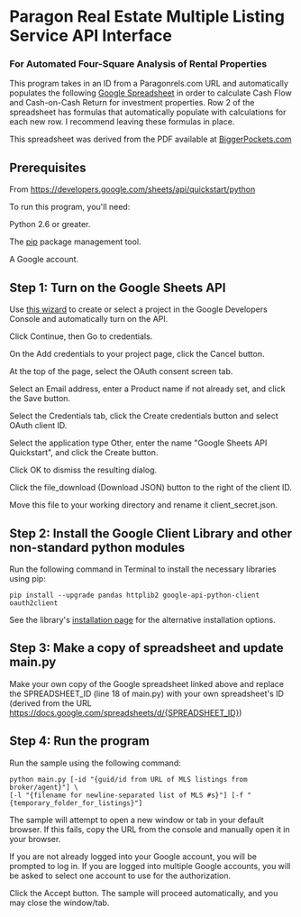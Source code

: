 # Paragon Real Estate Multiple Listing Service API Interface
### For Automated Four-Square Analysis of Rental Properties

This program takes in an ID from a Paragonrels.com URL and automatically populates the following
<a href="https://docs.google.com/spreadsheets/d/1S-Vqsw_JyrCo6_zziWM_llZNl8AU92MeLZx9Xp5lMyw/edit?usp=divesdk"> Google Spreadsheet</a>
in order to calculate Cash Flow and Cash-on-Cash Return for investment properties.
Row 2 of the spreadsheet has formulas that automatically populate with calculations for each new row.
I recommend leaving these formulas in place.


This spreadsheet was derived from the PDF available at
<a href="https://www.biggerpockets.com/renewsblog/easily-analyzing-rental-properties-four-square-method/">BiggerPockets.com</a>

## Prerequisites
From https://developers.google.com/sheets/api/quickstart/python

To run this program, you'll need:

Python 2.6 or greater.

The <a href="https://pypi.python.org/pypi/pip">pip</a> package management tool.

A Google account.

## Step 1: Turn on the Google Sheets API
Use <a href="https://console.developers.google.com/start/api?id=sheets.googleapis.com">this wizard</a> to create or
select a project in the Google Developers Console and automatically turn on the API.

Click Continue, then Go to credentials.

On the Add credentials to your project page, click the Cancel button.

At the top of the page, select the OAuth consent screen tab.

Select an Email address, enter a Product name if not already set, and click the Save button.

Select the Credentials tab, click the Create credentials button and select OAuth client ID.

Select the application type Other, enter the name "Google Sheets API Quickstart", and click the Create button.

Click OK to dismiss the resulting dialog.

Click the file_download (Download JSON) button to the right of the client ID.

Move this file to your working directory and rename it client_secret.json.


## Step 2: Install the Google Client Library and other non-standard python modules
Run the following command in Terminal to install the necessary libraries using pip:
```
pip install --upgrade pandas httplib2 google-api-python-client oauth2client
```
See the library's <a href="https://developers.google.com/api-client-library/python/start/installation">installation page</a> for the alternative installation options.

## Step 3: Make a copy of spreadsheet and update main.py
Make your own copy of the Google spreadsheet linked above and replace the SPREADSHEET_ID (line 18 of main.py)
with your own spreadsheet's ID (derived from the URL https://docs.google.com/spreadsheets/d/{SPREADSHEET_ID})

## Step 4: Run the program
Run the sample using the following command:
```
python main.py [-id "{guid/id from URL of MLS listings from broker/agent}"] \
[-l "{filename for newline-separated list of MLS #s}"] [-f "{temporary_folder_for_listings}"]
```
The sample will attempt to open a new window or tab in your default browser. If this fails, copy the URL from the console and manually open it in your browser.

If you are not already logged into your Google account, you will be prompted to log in.
If you are logged into multiple Google accounts, you will be asked to select one account to use for the authorization.

Click the Accept button.
The sample will proceed automatically, and you may close the window/tab.
